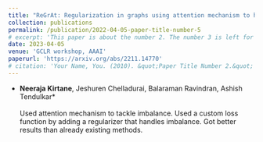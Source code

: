 ```yaml
---
title: "ReGrAt: Regularization in graphs using attention mechanism to handle class imbalance"
collection: publications
permalink: /publication/2022-04-05-paper-title-number-5
# excerpt: 'This paper is about the number 2. The number 3 is left for future work.'
date: 2023-04-05
venue: 'GCLR workshop, AAAI'
paperurl: 'https://arxiv.org/abs/2211.14770'
# citation: 'Your Name, You. (2010). &quot;Paper Title Number 2.&quot; <i>Journal 1</i>. 1(2).'
---
```

* **Neeraja Kirtane**, Jeshuren Chelladurai, Balaraman Ravindran, Ashish Tendulkar*<br><br> Used attention mechanism to tackle imbalance. Used a custom loss function by adding a regularizer that handles imbalance.  Got better results than already existing methods.

         
        

<!-- Recommended citation: Your Name, You. (2010). "Paper Title Number 2." <i>Journal 1</i>. 1(2). -->